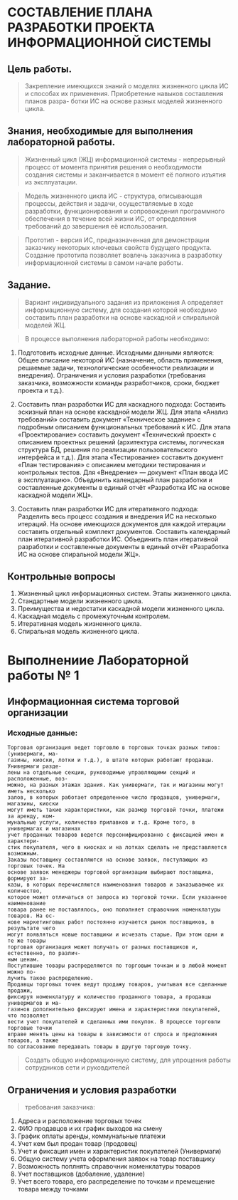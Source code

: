 # СОСТАВЛЕНИЕ ПЛАНА РАЗРАБОТКИ ПРОЕКТА ИНФОРМАЦИОННОЙ СИСТЕМЫ

## Цель работы.

> Закрепление имеющихся знаний о моделях жизненного цикла ИС и способах их применения. Приобретение навыков составления планов разра-
> ботки ИС на основе разных моделей жизненного цикла.


## Знания, необходимые для выполнения лабораторной работы.

> Жизненный цикл (ЖЦ) информационной системы - непрерывный процесс от момента принятия решения о необходимости создания системы и
> заканчивается в момент её полного изъятия из эксплуатации.

> Модель жизненного цикла ИС - структура, описывающая процессы, действия и задачи, осуществляемые в ходе разработки, функционирования
> и сопровождения программного обеспечения в течение всей жизни ИС, от определения требований до завершения её использования.

> Прототип - версия ИС, предназначенная для демонстрации заказчику некоторых ключевых свойств будущего продукта. Создание прототипа
> позволяет вовлечь заказчика в разработку информационной системы в самом начале работы.

## Задание.

> Вариант индивидуального задания из приложения А определяет информационную систему, для создания которой необходимо составить план
> разработки на основе каскадной и спиральной моделей ЖЦ.

> В процессе выполнения лабораторной работы необходимо:

1. Подготовить исходные данные. Исходными данными являются: Общее описание некоторой ИС (назначение, область применения, решаемые задачи,
   технологические особенности реализации и внедрения). Ограничения и условия разработки (требования заказчика, возможности 
   команды разработчиков, сроки, бюджет проекта и т.д.).

2. Составить план разработки ИС для каскадного подхода: Составить эскизный план на основе каскадной модели ЖЦ. Для этапа «Анализ требований» 
   составить документ «Техническое задание» с подробным описанием функциональных требований к ИС.
   Для этапа «Проектирование» составить документ «Технический проект» с описанием проектных решений (архитектура системы, логическая
   структура БД, решения по реализации пользовательского интерфейса и т.д.). Для этапа «Тестирование» составить документ «План тестирования»
   с описанием методики тестирования и контрольных тестов. Для «Внедрение» — документ «План ввода ИС в эксплуатацию». Объединить календарный 
   план разработки и составленные документы в единый отчёт «Разработка ИС на основе каскадной модели ЖЦ».

3. Составить план разработки ИС для итеративного подхода: Разделить весь процесс создания и внедрения ИС на несколько итераций. На основе
   имеющихся  документов для каждой итерации составить отдельный комплект документов. Составить календарный план итеративной разработки ИС.
   Объединить план итеративной разработки и составленные документы в единый отчёт «Разработка ИС на основе спиральной модели ЖЦ».


## Контрольные вопросы

1. Жизненный цикл информационных систем. Этапы жизненного цикла.
2. Стандартные модели жизненного цикла.
3. Преимущества и недостатки каскадной модели жизненного цикла.
4. Каскадная модель с промежуточным контролем.
5. Итеративная модель жизненного цикла.
6. Спиральная модель жизненного цикла.

# Выполнениие Лабораторной работы № 1


## Информационная система торговой организации

### Исходные данные: 

```
Торговая организация ведет торговлю в торговых точках разных типов: (универмаги, ма-
газины, киоски, лотки и т.д.), в штате которых работают продавцы. Универмаги разде-
лены на отдельные секции, руководимые управляющими секций и расположенные, воз-
можно, на разных этажах здания. Как универмаги, так и магазины могут иметь несколько
залов, в которых работает определенное число продавцов, универмаги, магазины, киоски
могут иметь такие характеристики, как размер торговой точки, платежи за аренду, ком-
мунальные услуги, количество прилавков и т.д. Кроме того, в универмагах и магазинах
учет проданных товаров ведется персонифицированно с фиксацией имен и характери-
стик покупателя, чего в киосках и на лотках сделать не представляется возможным.
Заказы поставщику составляются на основе заявок, поступающих из торговых точек. На
основе заявок менеджеры торговой организации выбирают поставщика, формируют за-
казы, в которых перечисляются наименования товаров и заказываемое их количество,
которое может отличаться от запроса из торговой точки. Если указанное наименование
товара ранее не поставлялось, оно пополняет справочник номенклатуры товаров. На ос-
нове маркетинговых работ постоянно изучается рынок поставщиков, в результате чего
могут появляться новые поставщики и исчезать старые. При этом одни и те же товары
торговая организация может получать от разных поставщиков и, естественно, по различ-
ным ценам.
Поступившие товары распределяются по торговым точкам и в любой момент можно по-
лучить такое распределение.
Продавцы торговых точек ведут продажу товаров, учитывая все сделанные продажи,
фиксируя номенклатуру и количество проданного товара, а продавцы универмагов и ма-
газинов дополнительно фиксируют имена и характеристики покупателей, что позволяет
вести учет покупателей и сделанных ими покупок. В процессе торговли торговые точки
вправе менять цены на товары в зависимости от спроса и предложения товаров, а также
по согласованию передавать товары в другую торговую точку.
```
> Создать общую информационную систему, для упрощения работы сотрудников сети и руковдителей

## Ограничения и условия разработки

> требования заказчика:

1. Адреса и расположение торговых точек
2. ФИО продавцов и их график выходов на смену
3. График оплаты аренды, коммунальные платежи
4. Учет кем был продан товар (продовец)
5. Учет и фиксация имен и характеристик покупателей (Универмаги)
6. Общую систему учета оформления заявок на товар поставщику
7. Возможность поплнять справочник номенклатуры товаров
8. Учет поставщиков (добаление, удаление)
9. Учет всего товара, его распределение по точкам и премещение товара между точками


